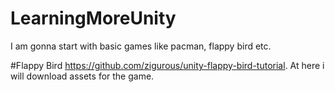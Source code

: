 # LearningMoreUnity
I am gonna start with basic games like pacman, flappy bird etc.

#Flappy Bird
https://github.com/zigurous/unity-flappy-bird-tutorial.
At here i will download assets for the game.
